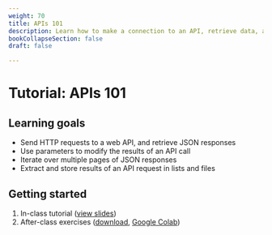 ```yaml
---
weight: 70
title: APIs 101
description: Learn how to make a connection to an API, retrieve data, and parse it to CSV files.
bookCollapseSection: false
draft: false

---
```


# Tutorial: APIs 101

## Learning goals

* Send HTTP requests to a web API, and retrieve JSON responses
* Use parameters to modify the results of an API call
* Iterate over multiple pages of JSON responses
* Extract and store results of an API request in lists and files

## Getting started

1. In-class tutorial ([view slides](slides.html))
2. After-class exercises (<a href = 'api-101.ipynb' download>download</a>, [Google Colab](https://colab.research.google.com/github/hannesdatta/course-odcm/blob/master/content/docs/tutorials/apis101/api-101.ipynb))

